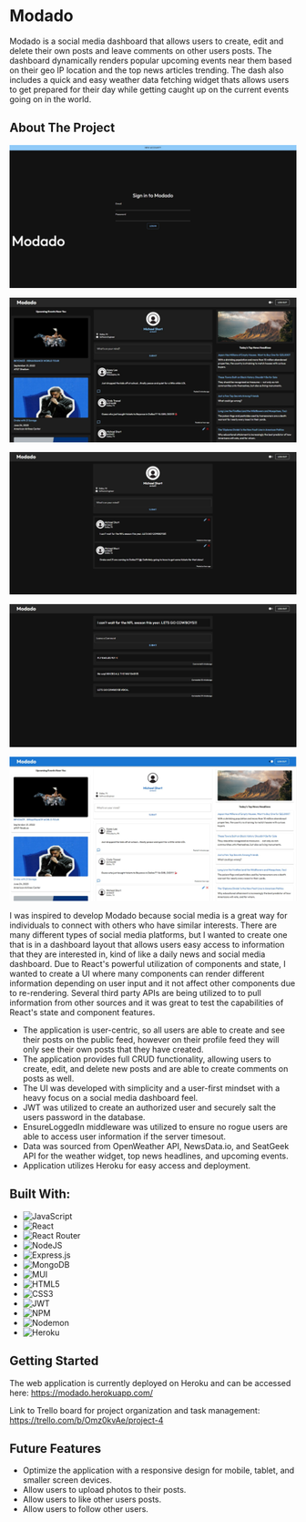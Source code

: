 # Modado

Modado is a social media dashboard that allows users to create, edit and delete their own posts and leave comments on other users posts.  The dashboard dynamically renders popular upcoming events near them based on their geo IP location and the top news articles trending.  The dash also includes a quick and easy weather data fetching widget thats allows users to get prepared for their day while getting caught up on the current events going on in the world.

## About The Project

![App Auth Page](./src/images/modado-auth.jpg)

![App index Dash](./src/images/modado-index.jpg)

![App User Profile](./src/images/modado-user-profile.jpg)

![App Post Comment page](./src/images/modado-comments.jpg)

![App Light Theme](./src/images/modado-light.jpg)

I was inspired to develop Modado because social media is a great way for individuals to connect with others who have similar interests. There are many different types of social media platforms, but I wanted to create one that is in a dashboard layout that allows users easy access to information that they are interested in, kind of like a daily news and social media dashboard.  Due to React's powerful utilization of components and state, I wanted to create a UI where many components can render different information depending on user input and it not affect other components due to re-rendering. Several third party APIs are being utilized to to pull information from other sources and it was great to test the capabilities of React's state and component features.

* The application is user-centric, so all users are able to create and see their posts on the public feed, however on their profile feed they will only see their own posts that they have created.
* The application provides full CRUD functionality, allowing users to create, edit, and delete new posts and are able to create comments on posts as well.
* The UI was developed with simplicity and a user-first mindset with a heavy focus on a social media dashboard feel.
* JWT was utilized to create an authorized user and securely salt the users password in the database. 
* EnsureLoggedIn middleware was utilized to ensure no rogue users are able to access user information if the server timesout.
* Data was sourced from OpenWeather API, NewsData.io, and SeatGeek API for the weather widget, top news headlines, and upcoming events.
* Application utilizes Heroku for easy access and deployment.

## Built With:

* ![JavaScript](https://img.shields.io/badge/javascript-%23323330.svg?style=for-the-badge&logo=javascript&logoColor=%23F7DF1E)
* ![React](https://img.shields.io/badge/react-%2320232a.svg?style=for-the-badge&logo=react&logoColor=%2361DAFB)
* ![React Router](https://img.shields.io/badge/React_Router-CA4245?style=for-the-badge&logo=react-router&logoColor=white)
* ![NodeJS](https://img.shields.io/badge/node.js-6DA55F?style=for-the-badge&logo=node.js&logoColor=white)
* ![Express.js](https://img.shields.io/badge/express.js-%23404d59.svg?style=for-the-badge&logo=express&logoColor=%2361DAFB)
* ![MongoDB](https://img.shields.io/badge/MongoDB-%234ea94b.svg?style=for-the-badge&logo=mongodb&logoColor=white)
* ![MUI](https://img.shields.io/badge/MUI-%230081CB.svg?style=for-the-badge&logo=mui&logoColor=white)
* ![HTML5](https://img.shields.io/badge/html5-%23E34F26.svg?style=for-the-badge&logo=html5&logoColor=white)
* ![CSS3](https://img.shields.io/badge/css3-%231572B6.svg?style=for-the-badge&logo=css3&logoColor=white)
* ![JWT](https://img.shields.io/badge/JWT-black?style=for-the-badge&logo=JSON%20web%20tokens)
* ![NPM](https://img.shields.io/badge/NPM-%23CB3837.svg?style=for-the-badge&logo=npm&logoColor=white)
* ![Nodemon](https://img.shields.io/badge/NODEMON-%23323330.svg?style=for-the-badge&logo=nodemon&logoColor=%BBDEAD)
* ![Heroku](https://img.shields.io/badge/heroku-%23430098.svg?style=for-the-badge&logo=heroku&logoColor=white)

## Getting Started

The web application is currently deployed on Heroku and can be accessed here: https://modado.herokuapp.com/

Link to Trello board for project organization and task management: https://trello.com/b/Omz0kvAe/project-4

## Future Features

* Optimize the application with a responsive design for mobile, tablet, and smaller screen devices.
* Allow users to upload photos to their posts.
* Allow users to like other users posts.
* Allow users to follow other users.
